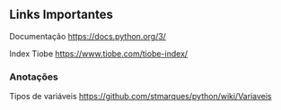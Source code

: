 
## Links Importantes

Documentação
https://docs.python.org/3/

Index Tiobe
https://www.tiobe.com/tiobe-index/

### Anotações

Tipos de variáveis
https://github.com/stmarques/python/wiki/Variaveis

